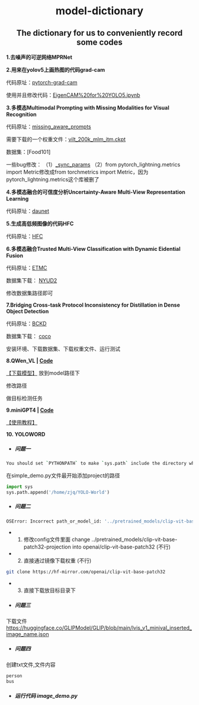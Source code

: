 
<div align="center">
<h1> model-dictionary </h1>
<h2> The dictionary for us to conveniently record some codes </h2>
</div>

**1.去噪声的可逆网络MPRNet**

**2.用来在yolov5上画热图的代码grad-cam**

代码原址：[pytorch-grad-cam](https://github.com/jacobgil/pytorch-grad-cam)

使用并且修改代码：[EigenCAM%20for%20YOLO5.ipynb](https://github.com/jacobgil/pytorch-grad-cam/blob/master/tutorials/EigenCAM%20for%20YOLO5.ipynb)


**3.多模态Multimodal Prompting with Missing Modalities for Visual Recognition**

代码原址：[missing_aware_prompts](https://github.com/YiLunLee/missing_aware_prompts)

需要下载的一个权重文件：[vilt_200k_mlm_itm.ckpt](https://github.com/dandelin/ViLT/releases/download/200k/vilt_200k_mlm_itm.ckpt)

数据集：[Food101]

一些bug修改：
（1）[_sync_params](https://blog.csdn.net/qq_33854260/article/details/129037203)
（2）from pytorch_lightning.metrics import Metric修改成from torchmetrics import Metric，因为pytorch_lightning.metrics这个库被删了

**4.多模态融合的可信度分析Uncertainty-Aware Multi-View Representation Learning**

代码原址：[daunet](http://cic.tju.edu.cn/faculty/zhangchangqing/research.html)

**5.生成高低频图像的代码HFC**

代码原址：[HFC](https://github.com/HaohanWang/HFC)

**6.多模态融合Trusted Multi-View Classification with Dynamic Eidential Fusion**

代码原址：[ETMC](https://github.com/hanmenghan/TMC)

数据集下载： [NYUD2](https://drive.google.com/file/d/1M-EvhVfQ0HXEpTrDcqVrNK6C8CHPP0Yo/view?usp=sharing)

修改数据集路径即可

**7.Bridging Cross-task Protocol Inconsistency for Distillation in Dense Object Detection**

代码原址：[BCKD](https://github.com/TinyTigerPan/BCKD)

数据集下载： [coco](https://blog.csdn.net/qq_44554428/article/details/122597358)

安装环境、下载数据集、下载权重文件、运行测试

**8.QWen_VL | [Code](https://github.com/icey-zhang/model-dictionary/tree/main/Qwen)**

[【下载模型】](https://huggingface.co/Qwen/Qwen-VL/tree/main) 放到model路径下

修改路径

做目标检测任务

**9.miniGPT4 | [Code](https://github.com/icey-zhang/miniGPT4_guide)**

[【使用教程】](https://github.com/icey-zhang/miniGPT4_guide)

**10. YOLOWORD**
- ##### 问题一
```bash
You should set `PYTHONPATH` to make `sys.path` include the directory which contains your custom module
```
在simple_demo.py文件最开始添加project的路径
```python
import sys
sys.path.append('/home/zjq/YOLO-World')
```
- ##### 问题二
```bash
OSError: Incorrect path_or_model_id: '../pretrained_models/clip-vit-base-patch32-projection'. Please provide either the path to a local folder or the repo_id of a model on the Hub.
```
- 1. 修改config文件里面
change ../pretrained_models/clip-vit-base-patch32-projection into openai/clip-vit-base-patch32 (不行)

- 2. 直接通过镜像下载权重 (不行)
```bash
git clone https://hf-mirror.com/openai/clip-vit-base-patch32 
```
- 3. 直接下载放目标目录下

- ##### 问题三
下载文件
https://huggingface.co/GLIPModel/GLIP/blob/main/lvis_v1_minival_inserted_image_name.json

- ##### 问题四
创建txt文件,文件内容
```bash
person
bus
```

- ##### 运行代码 image_demo.py

